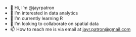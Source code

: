 - 👋 Hi, I’m @jayrpatron
- 👀 I’m interested in data analytics
- 🌱 I’m currently learning R 
- 💞️ I’m looking to collaborate on spatial data
- 📫 How to reach me is via email at jayr.patron@gmail.com

<!---
jayrpatron/jayrpatron is a ✨ special ✨ repository because its `README.md` (this file) appears on your GitHub profile.
You can click the Preview link to take a look at your changes.
--->
